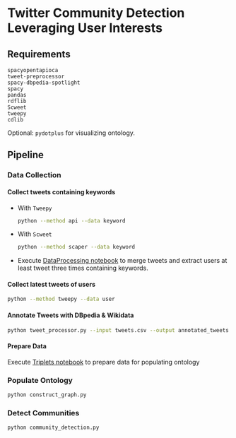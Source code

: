 # Twitter Community Detection Leveraging User Interests


## Requirements

```
spacyopentapioca
tweet-preprocessor
spacy-dbpedia-spotlight
spacy
pandas
rdflib
Scweet
tweepy
cdlib
```

Optional: `pydotplus` for visualizing ontology. 


## Pipeline

### Data Collection 

#### Collect tweets containing keywords 

* With `Tweepy`

  ```bash
  python --method api --data keyword
  ```
  
* With `Scweet`

  ```bash 
  python --method scaper --data keyword
  ```
  
* Execute [DataProcessing notebook](notebooks/DataProcessing.ipynb) to merge tweets and extract users at least tweet three times containing keywords. 

#### Collect latest tweets of users

```bash
python --method tweepy --data user
```

#### Annotate Tweets with DBpedia & Wikidata 

```bash
python tweet_processor.py --input tweets.csv --output annotated_tweets.csv
```

#### Prepare Data

Execute [Triplets notebook](notebooks/Triplets.ipynb) to prepare data for populating ontology

### Populate Ontology

```bash
python construct_graph.py
```

### Detect Communities
```bash
python community_detection.py
```
